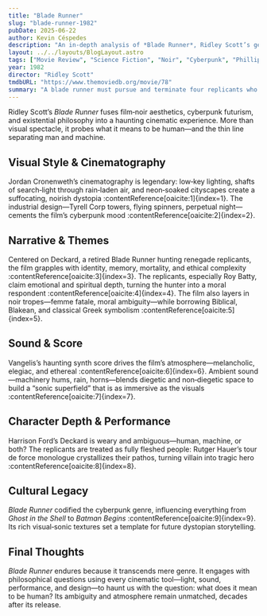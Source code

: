 ```yaml
---
title: "Blade Runner"
slug: "blade-runner-1982"
pubDate: 2025-06-22
author: Kevin Céspedes
description: "An in‑depth analysis of *Blade Runner*, Ridley Scott’s genre‑defining sci‑fi noir that explores humanity, memory and mortality."
layout: ../../layouts/BlogLayout.astro
tags: ["Movie Review", "Science Fiction", "Noir", "Cyberpunk", "Phillip K. Dick"]
year: 1982
director: "Ridley Scott"
tmdbURL: "https://www.themoviedb.org/movie/78"
summary: "A blade runner must pursue and terminate four replicants who stole a ship in space and have returned to Earth to find their creator."
---
```


Ridley Scott’s *Blade Runner* fuses film‑noir aesthetics, cyberpunk futurism, and existential philosophy into a haunting cinematic experience. More than visual spectacle, it probes what it means to be human—and the thin line separating man and machine.

## Visual Style & Cinematography

Jordan Cronenweth’s cinematography is legendary: low‑key lighting, shafts of search‑light through rain‑laden air, and neon‑soaked cityscapes create a suffocating, noirish dystopia :contentReference[oaicite:1]{index=1}. The industrial design—Tyrell Corp towers, flying spinners, perpetual night—cements the film’s cyberpunk mood :contentReference[oaicite:2]{index=2}.

## Narrative & Themes

Centered on Deckard, a retired Blade Runner hunting renegade replicants, the film grapples with identity, memory, mortality, and ethical complexity :contentReference[oaicite:3]{index=3}. The replicants, especially Roy Batty, claim emotional and spiritual depth, turning the hunter into a moral respondent :contentReference[oaicite:4]{index=4}. The film also layers in noir tropes—femme fatale, moral ambiguity—while borrowing Biblical, Blakean, and classical Greek symbolism :contentReference[oaicite:5]{index=5}.

## Sound & Score

Vangelis’s haunting synth score drives the film’s atmosphere—melancholic, elegiac, and ethereal :contentReference[oaicite:6]{index=6}. Ambient sound—machinery hums, rain, horns—blends diegetic and non‑diegetic space to build a “sonic superfield” that is as immersive as the visuals :contentReference[oaicite:7]{index=7}.

## Character Depth & Performance

Harrison Ford’s Deckard is weary and ambiguous—human, machine, or both? The replicants are treated as fully fleshed people: Rutger Hauer’s tour de force monologue crystallizes their pathos, turning villain into tragic hero :contentReference[oaicite:8]{index=8}.

## Cultural Legacy

*Blade Runner* codified the cyberpunk genre, influencing everything from *Ghost in the Shell* to *Batman Begins* :contentReference[oaicite:9]{index=9}. Its rich visual‑sonic textures set a template for future dystopian storytelling.

## Final Thoughts

*Blade Runner* endures because it transcends mere genre. It engages with philosophical questions using every cinematic tool—light, sound, performance, and design—to haunt us with the question: what does it mean to be human? Its ambiguity and atmosphere remain unmatched, decades after its release.
